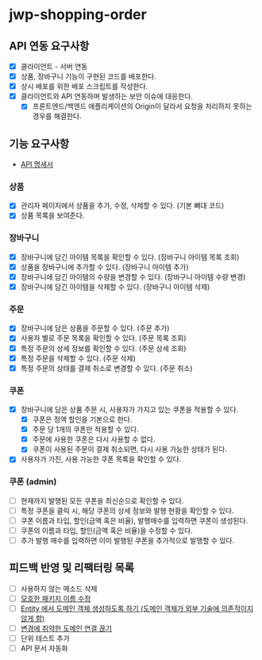 # jwp-shopping-order

## API 연동 요구사항

- [x] 클라이언트 - 서버 연동
- [x] 상품, 장바구니 기능이 구현된 코드를 배포한다.
- [x] 상시 배포를 위한 배포 스크립트를 작성한다.
- [x] 클라이언트와 API 연동하며 발생하는 보안 이슈에 대응한다.
    - [x] 프론트엔드/백엔드 애플리케이션의 Origin이 달라서 요청을 처리하지 못하는 경우를 해결한다.

## 기능 요구사항

- [API 명세서](API.md)

### 상품

- [x] 관리자 페이지에서 상품을 추가, 수정, 삭제할 수 있다. (기본 뼈대 코드)
- [x] 상품 목록을 보여준다.

### 장바구니

- [x] 장바구니에 담긴 아이템 목록을 확인할 수 있다. (장바구니 아이템 목록 조회)
- [x] 상품을 장바구니에 추가할 수 있다. (장바구니 아이템 추가)
- [x] 장바구니에 담긴 아이템의 수량을 변경할 수 있다. (장바구니 아이템 수량 변경)
- [x] 장바구니에 담긴 아이템을 삭제할 수 있다. (장바구니 아이템 삭제)

### 주문

- [x] 장바구니에 담은 상품을 주문할 수 있다. (주문 추가)
- [x] 사용자 별로 주문 목록을 확인할 수 있다. (주문 목록 조회)
- [x] 특정 주문의 상세 정보를 확인할 수 있다. (주문 상세 조회)
- [x] 특정 주문을 삭제할 수 있다. (주문 삭제)
- [x] 특정 주문의 상태를 결제 취소로 변경할 수 있다. (주문 취소)

### 쿠폰

- [x] 장바구니에 담은 상품 주문 시, 사용자가 가지고 있는 쿠폰을 적용할 수 있다.
    - [x] 쿠폰은 정액 할인을 기본으로 한다.
    - [x] 주문 당 1개의 쿠폰만 적용할 수 있다.
    - [x] 주문에 사용한 쿠폰은 다시 사용할 수 없다.
    - [x] 쿠폰이 사용된 주문이 결제 취소되면, 다시 사용 가능한 상태가 된다.
- [x] 사용자가 가진, 사용 가능한 쿠폰 목록을 확인할 수 있다.

### 쿠폰 (admin)

- [ ] 현재까지 발행된 모든 쿠폰을 최신순으로 확인할 수 있다.
- [ ] 특정 쿠폰을 클릭 시, 해당 쿠폰의 상세 정보와 발행 현황을 확인할 수 있다.
- [ ] 쿠폰 이름과 타입, 할인(금액 혹은 비율), 발행매수를 입력하면 쿠폰이 생성된다.
- [ ] 쿠폰의 이름과 타입, 할인(금액 혹은 비율)을 수정할 수 있다.
- [ ] 추가 발행 매수를 입력하면 이미 발행된 쿠폰을 추가적으로 발행할 수 있다.

## 피드백 반영 및 리팩터링 목록

- [ ] 사용하지 않는 메소드 삭제
- [ ] [모호한 패키지 이름 수정](https://github.com/woowacourse/jwp-shopping-order/pull/47#discussion_r1218263913)
- [ ] [Entity 에서 도메인 객체 생성하도록 하기 (도메인 객체가 외부 기술에 의존적이지 않게 함)](https://github.com/woowacourse/jwp-shopping-order/pull/47#discussion_r1218273156)
- [ ] [변경에 취약한 도메인 연결 끊기](https://github.com/woowacourse/jwp-shopping-order/pull/47#discussion_r1218254337)
- [ ] 단위 테스트 추가
- [ ] API 문서 자동화
